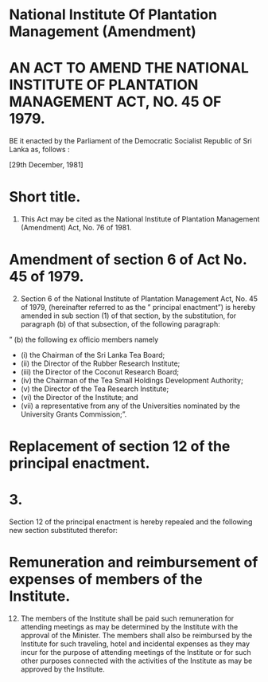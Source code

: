 # National Institute Of Plantation Management (Amendment)

# AN ACT TO AMEND THE NATIONAL INSTITUTE OF PLANTATION MANAGEMENT ACT, NO. 45 OF 1979.

BE it enacted by the Parliament of the Democratic Socialist Republic of Sri Lanka as, follows :

[29th December, 1981]

# Short title.

1. This Act may be cited as the National Institute of Plantation Management (Amendment) Act, No. 76 of 1981.

# Amendment of section 6 of Act No. 45 of 1979.

2. Section 6 of the National Institute of Plantation Management Act, No. 45 of 1979, (hereinafter referred to as the ” principal enactment”) is hereby amended in sub section (1) of that section, by the substitution, for paragraph (b) of that subsection, of the following paragraph:

” (b) the following ex officio members namely

- (i) the Chairman of the Sri Lanka Tea Board;
- (ii) the Director of the Rubber Research Institute;
- (iii) the Director of the Coconut Research Board;
- (iv) the Chairman of the Tea Small Holdings Development Authority;
- (v) the Director of the Tea Research Institute;
- (vi) the Director of the Institute; and
- (vii) a representative from any of the Universities nominated by the University Grants Commission;”.

# Replacement of section 12 of the principal enactment.
# 3.

Section 12 of the principal enactment is hereby repealed and the following new section substituted therefor:

# Remuneration and reimbursement of expenses of members of the Institute.

12. The members of the Institute shall be paid such remuneration for attending meetings as may be determined by the Institute with the approval of the Minister. The members shall also be reimbursed by the Institute for such traveling, hotel and incidental expenses as they may incur for the purpose of attending meetings of the Institute or for such other purposes connected with the activities of the Institute as may be approved by the Institute.
